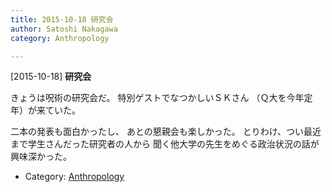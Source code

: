 ```yaml
---
title: 2015-10-18 研究会
author: Satoshi Nakagawa
category: Anthropology

---
```


[2015-10-18] **研究会** 

 きょうは呪術の研究会だ。
特別ゲストでなつかしいＳＫさん
（Ｑ大を今年定年）が来ていた。

二本の発表も面白かったし、
あとの懇親会も楽しかった。
とりわけ、つい最近まで学生さんだった研究者の人から
聞く他大学の先生をめぐる政治状況の話が興味深かった。

- Category: [Anthropology](https://merapano.github.io/categories.html#Anthropology)

